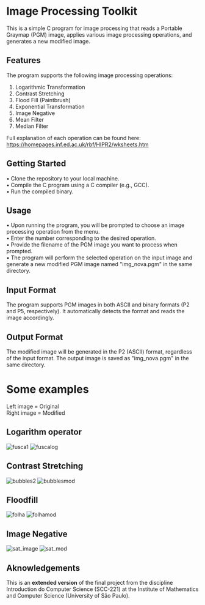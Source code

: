 # Image Processing Toolkit

This is a simple C program for image processing that reads a Portable Graymap (PGM) image, applies various image processing operations, and generates a new modified image.
## Features

The program supports the following image processing operations:

1. Logarithmic Transformation
2. Contrast Stretching
3. Flood Fill (Paintbrush)
4. Exponential Transformation 
5. Image Negative 
6. Mean Filter 
7. Median Filter 

Full explanation of each operation can be found here: https://homepages.inf.ed.ac.uk/rbf/HIPR2/wksheets.htm

## Getting Started

• Clone the repository to your local machine. <br />
• Compile the C program using a C compiler (e.g., GCC).<br />
• Run the compiled binary.<br />

## Usage

• Upon running the program, you will be prompted to choose an image processing operation from the menu. <br />
• Enter the number corresponding to the desired operation. <br />
• Provide the filename of the PGM image you want to process when prompted. <br />
• The program will perform the selected operation on the input image and generate a new modified PGM image named "img_nova.pgm" in the same directory. <br />

## Input Format

The program supports PGM images in both ASCII and binary formats (P2 and P5, respectively). It automatically detects the format and reads the image accordingly.

## Output Format

The modified image will be generated in the P2 (ASCII) format, regardless of the input format. The output image is saved as "img_nova.pgm" in the same directory.

# Some examples
Left image = Original <br />
Right image = Modified
## Logarithm operator
![fusca1](https://github.com/jpviguini/image-processing-toolkit/assets/70961838/01d7f9df-bccc-4e95-8912-8cc758ed216e)
![fuscalog](https://github.com/jpviguini/image-processing-toolkit/assets/70961838/2517f4a7-f417-4339-9dcc-d67b1e8ee4cd)


## Contrast Stretching
![bubbles2](https://github.com/jpviguini/image-processing-toolkit/assets/70961838/302efdc3-a3d4-4b58-a6cd-d4d6eff66111)
![bubblesmod](https://github.com/jpviguini/image-processing-toolkit/assets/70961838/45ea4722-5adf-4e4f-86dd-e999c74fb4ac)


## Floodfill
![folha](https://github.com/jpviguini/image-processing-toolkit/assets/70961838/d49aacfa-b43f-4c82-a3a5-c27833c262b0)
![folhamod](https://github.com/jpviguini/image-processing-toolkit/assets/70961838/2e26e250-1e84-4740-b23c-a56713c13e9f)

## Image Negative
![sat_image](https://github.com/jpviguini/image-processing-toolkit/assets/70961838/dc753cc6-a68e-4027-a356-a16077a6f8aa)
![sat_mod](https://github.com/jpviguini/image-processing-toolkit/assets/70961838/bd5aaa73-191f-49a3-bf9f-ad049dc6af6a)


## Aknowledgements
This is an **extended version** of the final project from the discipline Introduction do Computer Science (SCC-221) at the Institute of Mathematics and Computer Science (University of São Paulo).
